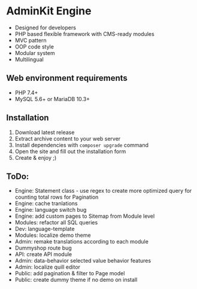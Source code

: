 # AdminKit Engine
* Designed for developers
* PHP based flexible framework with CMS-ready modules
* MVC pattern
* OOP code style
* Modular system
* Multilingual

## Web environment requirements
* PHP 7.4+
* MySQL 5.6+ or MariaDB 10.3+

## Installation
1. Download latest release
2. Extract archive content to your web server
3. Install dependencies with `composer upgrade` command
4. Open the site and fill out the installation form
5. Create & enjoy ;)

## ToDo:
* Engine: Statement class - use regex to create more optimized query for counting total rows for Pagination
* Engine: cache tranlations
* Engine: language switch bug
* Engine: add custom pages to Sitemap from Module level
* Modules: refactor all SQL queries
* Dev: language-template
* Modules: localize demo theme
* Admin: remake translations according to each module
* Dummyshop route bug
* API: create API module
* Admin: data-behavior selected value behavior features
* Admin: localize quill editor
* Public: add pagination & filter to Page model
* Public: create dummy theme if no demo on install
